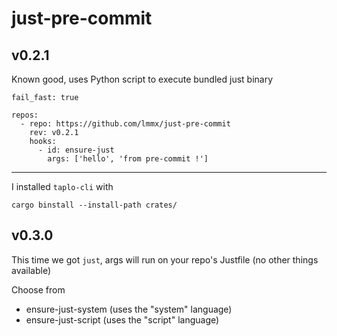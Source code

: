 # just-pre-commit

## v0.2.1

Known good, uses Python script to execute bundled just binary

```
fail_fast: true

repos:
  - repo: https://github.com/lmmx/just-pre-commit
    rev: v0.2.1
    hooks:
      - id: ensure-just
        args: ['hello', 'from pre-commit !']
```

---

I installed `taplo-cli` with

```
cargo binstall --install-path crates/
```

## v0.3.0

This time we got `just`, args will run on your repo's Justfile (no other things available)

Choose from

- ensure-just-system (uses the "system" language)
- ensure-just-script (uses the "script" language)
